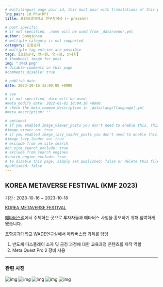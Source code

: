 ```yaml
---
# multilingual page pair id, this must pair with translations of this page. (This name must be unique)
lng_pair: id_Phu(RP)
title: 포항공과대학교 연구참여생 (~ present)

# post specific
# if not specified, .name will be used from _data/owner.yml
author: Songjunsu
# multiple category is not supported
category: 포항공대
# multiple tag entries are possible
tags: [포항공대, 연구원, 연구실, 전시회]
# thumbnail image for post
img: ":PHU.png"
# disable comments on this page
#comments_disable: true

# publish date
date: 2023-10-16 12:00:00 +0900

# seo
# if not specified, date will be used.
#meta_modify_date: 2022-01-01 10:04:30 +0900
# check the meta_common_description in _data/lang/[language].yml
#meta_description: ""

# optional
# if you enabled image_viewer_posts you don't need to enable this. This is only if image_viewer_posts = false
#image_viewer_on: true
# if you enabled image_lazy_loader_posts you don't need to enable this. This is only if image_lazy_loader_posts = false
#image_lazy_loader_on: true
# exclude from on site search
#on_site_search_exclude: true
# exclude from search engines
#search_engine_exclude: true
# to disable this page, simply set published: false or delete this file
#published: false
---
```

<!-- outline-start -->
## KOREA METAVERSE FESTIVAL (KMF 2023)

기간 : 2023-10-16 ~ 2023-10-18

[KOREA METAVERSE FESTIVAL](https://kmfexpo.com/)

[메타버스랩](https://www.meta-lab.or.kr/lab12)에서 주체하는 곳으로 투자자들과 메타버스 사업을 홍보하기 위해 참여하게 됐습니다.

포항공과대학교 WADE연구실에서 메타버스랩 과제를 담당
1. 반도체 디스플레이 소자 및 공정 과정에 대한 교육과정 콘텐츠를 제작 역할
2. Meta Quest Pro 2 장비 사용

***

### 관련 사진

![img](:KMF_1.jpeg)
![img](:KMF_2.jpeg)
![img](:KMF_3.jpeg)
![img](:KMF_4.jpeg)
![img](:KMF_5.jpeg)

